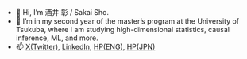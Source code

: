 - 👋 Hi, I’m 酒井 彰 / Sakai Sho.
- 👀 I’m in my second year of the master’s program at the University of Tsukuba, where I am studying high-dimensional statistics, causal inference, ML, and more.
- 📫 [X(Twitter)](https://twitter.com/simplesho_CLT), [LinkedIn](https://www.linkedin.com/in/%E5%BD%B0-%E9%85%92%E4%BA%95-2b778b26b/), [HP(ENG)](https://sites.google.com/view/shosakai-eng), [HP(JPN)](https://sites.google.com/view/shosakai)

<!---
ShoShohh/ShoShohh is a ✨ special ✨ repository because its `README.md` (this file) appears on your GitHub profile.
You can click the Preview link to take a look at your changes.
--->
